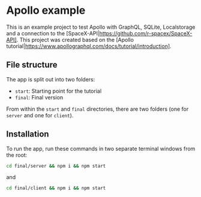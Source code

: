 # Apollo example

This is an example project to test Apollo with GraphQL, SQLite, Localstorage and a connection to the [SpaceX-API|https://github.com/r-spacex/SpaceX-API]. This project was created based on the [Apollo tutorial|https://www.apollographql.com/docs/tutorial/introduction].

## File structure

The app is split out into two folders:

- `start`: Starting point for the tutorial
- `final`: Final version

From within the `start` and `final` directories, there are two folders (one for `server` and one for `client`).

## Installation

To run the app, run these commands in two separate terminal windows from the root:

```bash
cd final/server && npm i && npm start
```

and

```bash
cd final/client && npm i && npm start
```
